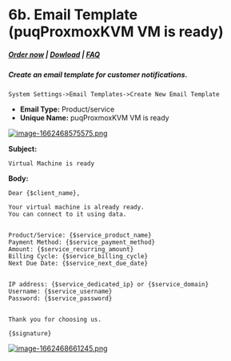 # 6b. Email Template (puqProxmoxKVM VM is ready)

#####  [Order now](https://panel.puqcloud.com/index.php?rp=/store/whmcs-module-proxmox-kvm) | [Dowload](https://download.puqcloud.com/WHMCS/servers/PUQ_WHMCS-Proxmox-KVM/) | [FAQ](https://faq.puqcloud.com/)

##### Create an email template for customer notifications.

```
System Settings->Email Templates->Create New Email Template
```

- **Email Type:** Product/service
- **Unique Name:** puqProxmoxKVM VM is ready

[![image-1662468575575.png](https://doc.puq.info/uploads/images/gallery/2022-09/scaled-1680-/image-1662468575575.png)](https://doc.puq.info/uploads/images/gallery/2022-09/image-1662468575575.png)

**Subject:**

```
Virtual Machine is ready
```

**Body:**

```
Dear {$client_name},

Your virtual machine is already ready.
You can connect to it using data.


Product/Service: {$service_product_name}
Payment Method: {$service_payment_method}
Amount: {$service_recurring_amount}
Billing Cycle: {$service_billing_cycle}
Next Due Date: {$service_next_due_date}


IP address: {$service_dedicated_ip} or {$service_domain}
Username: {$service_username}
Password: {$service_password}


Thank you for choosing us.

{$signature}
```

[![image-1662468661245.png](https://doc.puq.info/uploads/images/gallery/2022-09/scaled-1680-/image-1662468661245.png)](https://doc.puq.info/uploads/images/gallery/2022-09/image-1662468661245.png)
